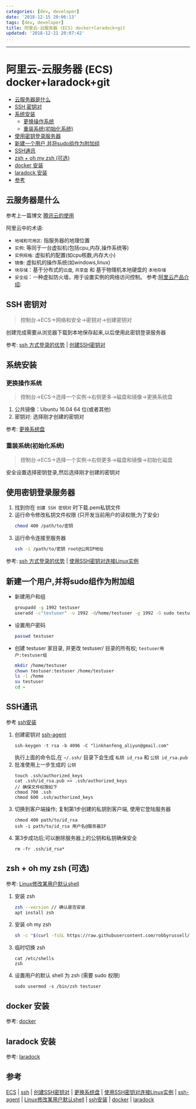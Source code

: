 ```yaml
---
categories: [dev, developer]
date: '2018-12-15 20:06:13'
tags: [dev, developer]
title: 阿里云-云服务器 (ECS) docker+laradock+git
updated: '2018-12-21 20:07:42'
...
```

---
# 阿里云-云服务器 (ECS) docker+laradock+git
<!-- MarkdownTOC -->

- [云服务器是什么](#%E4%BA%91%E6%9C%8D%E5%8A%A1%E5%99%A8%E6%98%AF%E4%BB%80%E4%B9%88)
- [SSH 密钥对](#ssh-%E5%AF%86%E9%92%A5%E5%AF%B9)
- [系统安装](#%E7%B3%BB%E7%BB%9F%E5%AE%89%E8%A3%85)
    - [更换操作系统](#%E6%9B%B4%E6%8D%A2%E6%93%8D%E4%BD%9C%E7%B3%BB%E7%BB%9F)
    - [重装系统\(初始化系统\)](#%E9%87%8D%E8%A3%85%E7%B3%BB%E7%BB%9F%E5%88%9D%E5%A7%8B%E5%8C%96%E7%B3%BB%E7%BB%9F)
- [使用密钥登录服务器](#%E4%BD%BF%E7%94%A8%E5%AF%86%E9%92%A5%E7%99%BB%E5%BD%95%E6%9C%8D%E5%8A%A1%E5%99%A8)
- [新建一个用户,并将sudo组作为附加组](#%E6%96%B0%E5%BB%BA%E4%B8%80%E4%B8%AA%E7%94%A8%E6%88%B7%E5%B9%B6%E5%B0%86sudo%E7%BB%84%E4%BD%9C%E4%B8%BA%E9%99%84%E5%8A%A0%E7%BB%84)
- [SSH通讯](#ssh%E9%80%9A%E8%AE%AF)
- [zsh + oh my zsh \(可选\)](#zsh--oh-my-zsh-%E5%8F%AF%E9%80%89)
- [docker 安装](#docker-%E5%AE%89%E8%A3%85)
- [laradock 安装](#laradock-%E5%AE%89%E8%A3%85)
- [参考](#%E5%8F%82%E8%80%83)

<!-- /MarkdownTOC -->
<a id="%E4%BA%91%E6%9C%8D%E5%8A%A1%E5%99%A8%E6%98%AF%E4%BB%80%E4%B9%88"></a>
## 云服务器是什么
参考上一篇博文 [腾讯云的使用](./tengxunyun.md)

阿里云中的术语:
-   `地域和可用区`: 指服务器的地理位置
-   `实例`: 等同于一台虚拟机(包括cpu,内存,操作系统等)
-   `实例规格`: 虚拟机的配置(如cpu核数,内存大小)
-   `镜像`: 虚拟机的操作系统(如windows,linux)
-   `块存储`：基于分布式的`云盘`, `共享盘` 和 基于物理机本地硬盘的 `本地存储`
-   `安全组`：一种虚拟防火墙，用于设置实例的网络访问控制。
参考:[阿里云产品介绍][ECS]:

<a id="ssh-%E5%AF%86%E9%92%A5%E5%AF%B9"></a>
## SSH 密钥对
> 控制台->ECS->网络和安全->密钥对->创建密钥对

创建完成需要从浏览器下载到本地保存起来,以后使用此密钥登录服务器

参考: [ssh 方式登录的优势][ssh] | [创建SSH密钥对][]
<a id="%E7%B3%BB%E7%BB%9F%E5%AE%89%E8%A3%85"></a>
## 系统安装

<a id="%E6%9B%B4%E6%8D%A2%E6%93%8D%E4%BD%9C%E7%B3%BB%E7%BB%9F"></a>
### 更换操作系统
> 控制台->ECS->选择一个实例->右侧更多->磁盘和镜像->更换系统盘

1.  公共镜像：Ubuntu 16.04 64 位(或者其他)
2.  密钥对: 选择刚才创建的密钥对

参考: [更换系统盘][更换系统盘]
<a id="%E9%87%8D%E8%A3%85%E7%B3%BB%E7%BB%9F%E5%88%9D%E5%A7%8B%E5%8C%96%E7%B3%BB%E7%BB%9F"></a>
### 重装系统(初始化系统)
> 控制台->ECS->选择一个实例->右侧更多->磁盘和镜像->初始化磁盘

安全设置选择密钥登录,然后选择刚才创建的密钥对

<a id="%E4%BD%BF%E7%94%A8%E5%AF%86%E9%92%A5%E7%99%BB%E5%BD%95%E6%9C%8D%E5%8A%A1%E5%99%A8"></a>
## 使用密钥登录服务器
1.  找到你在 `创建 SSH 密钥对` 时下载.pem私钥文件
2.  运行命令修改私钥文件权限 (只开发当前用户的读权限;为了安全)
    ```bash
    chmod 400 /path/to/密钥
    ```
3.  运行命令连接至服务器
    ```bash
    ssh -i /path/to/密钥 root@公网IP地址
    ```
参考: [ssh 方式登录的优势][ssh] | [使用SSH密钥对连接Linux实例][]

<a id="%E6%96%B0%E5%BB%BA%E4%B8%80%E4%B8%AA%E7%94%A8%E6%88%B7%E5%B9%B6%E5%B0%86sudo%E7%BB%84%E4%BD%9C%E4%B8%BA%E9%99%84%E5%8A%A0%E7%BB%84"></a>
## 新建一个用户,并将sudo组作为附加组
-   新建用户和组
    ```bash
    groupadd -g 1992 testuser
    useradd -c"testuser" -u 1992 -d/home/testuser -g 1992 -G sudo testuser
    ```
-  设置用户密码
    ```bash
    passwd testuser
    ```
-   创建 testuser 家目录, 并更改 testuser/ 目录的所有权; `testuser用户:testuser组`
    ```bash
    mkdir /home/testuser
    chown testuser:testuser /home/testuser
    ls -l /home
    su testuser
    cd ~
    ```

<a id="ssh%E9%80%9A%E8%AE%AF"></a>
## SSH通讯
参考 [ssh安装][]

1.  创建密钥对 [ssh-agent][]
    ```
    ssh-keygen -t rsa -b 4096 -C "linkhanfeng_aliyun@gmail.com"
    ```
    执行上面的命令后,在 `~/.ssh/` 目录下会生成 `私钥 id_rsa` 和 `公钥 id_rsa.pub`
2.  批准使用上一步生成的 `公钥`
    ```
    touch .ssh/authorized_keys
    cat .ssh/id_rsa.pub >> .ssh/authorized_keys
    // 确保文件权限如下
    chmod 700 .ssh
    chmod 600 .ssh/authorized_keys
    ```
3.  切换到客户端操作; 复制第1步创建的私钥到客户端, 使用它登陆服务器
    ```
    chmod 400 path/to/id_rsa
    ssh -i path/to/id_rsa 用户名@服务器IP
    ```
4.  第3步成功后;可以删除服务器上的公钥和私钥确保安全
    ```
    rm -fr .ssh/id_rsa*
    ```

<a id="zsh--oh-my-zsh-%E5%8F%AF%E9%80%89"></a>
## zsh + oh my zsh (可选)
参考: [Linux修改某用户默认shell][]

1.  安装 zsh
    ```bash
    zsh --version // 确认是否安装
    apt install zsh
    ```
2.  安装 oh my zsh
    ```bash
    sh -c "$(curl -fsSL https://raw.githubusercontent.com/robbyrussell/oh-my-zsh/master/tools/install.sh)"
    ```
3.  临时切换 zsh
    ```
    cat /etc/shells
    zsh
    ```
4.  设置用户的默认 shell 为 zsh (需要 sudo 权限)
    ```
    sudo usermod -s /bin/zsh testuser
    ```

<a id="docker-%E5%AE%89%E8%A3%85"></a>
## docker 安装
参考: [docker][]

<a id="laradock-%E5%AE%89%E8%A3%85"></a>
## laradock 安装
参考: [laradock][]



<a id="%E5%8F%82%E8%80%83"></a>
## 参考
[ECS][] | [ssh][] | [创建SSH密钥对][] | [更换系统盘][] | [使用SSH密钥对连接Linux实例][] | [ssh-agent][] | [Linux修改某用户默认shell][] | [ssh安装][] | [docker][] | [laradock][]

[ECS]:https://help.aliyun.com/document_detail/25367.html?spm=5176.8789780.1092592.1.185557a80v0qSE
[ssh]:https://help.aliyun.com/document_detail/51792.html?spm=5176.11065259.1996646101.searchclickresult.2c11367f5M02q4
[创建SSH密钥对]:https://help.aliyun.com/document_detail/51793.html?spm=a2c4g.11186623.2.15.264dcc5awJLNzC#concept_wy4_th1_ydb
[更换系统盘]:https://help.aliyun.com/document_detail/50134.html?spm=a2c4g.11186623.2.25.2dab55fdejwX7j#concept-n4k-x3j-ydb
[使用SSH密钥对连接Linux实例]:https://help.aliyun.com/document_detail/51798.html?spm=a2c4g.11186623.2.20.264dcc5awJLNzC#concept_ucj_wrx_wdb
[ssh-agent]:https://help.github.com/articles/generating-a-new-ssh-key-and-adding-it-to-the-ssh-agent/
[Linux修改某用户默认shell]:https://www.jianshu.com/p/1661b8c03edd
[ssh安装]:./ssh.md
[docker]:./docker.md
[laradock]:./laradock.md
